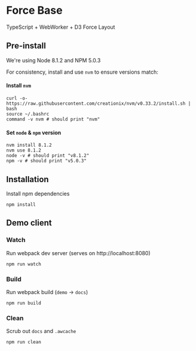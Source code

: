 # Force Base
TypeScript + WebWorker + D3 Force Layout

## Pre-install
We're using Node 8.1.2 and NPM 5.0.3

For consistency, install and use `nvm` to ensure versions match:

#### Install `nvm`
```
curl -o- https://raw.githubusercontent.com/creationix/nvm/v0.33.2/install.sh | bash
source ~/.bashrc
command -v nvm # should print "nvm"
```

#### Set `node` & `npm` version
```
nvm install 8.1.2
nvm use 8.1.2
node -v # should print "v8.1.2"
npm -v # should print "v5.0.3"
```

## Installation
Install npm dependencies
```
npm install
```

## Demo client

### Watch
Run webpack dev server (serves on http://localhost:8080)
```
npm run watch
```

### Build
Run webpack build (`demo` → `docs`)
```
npm run build
```

### Clean
Scrub out `docs` and `.awcache`
```
npm run clean
```
